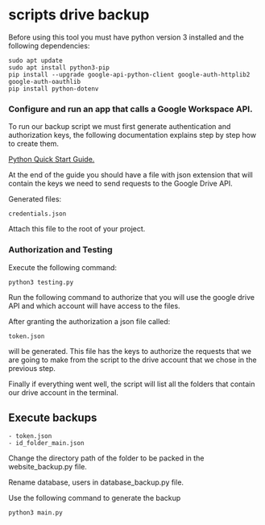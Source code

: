 # scripts drive backup

Before using this tool you must have python version 3 installed and the following dependencies:

```
sudo apt update
sudo apt install python3-pip
pip install --upgrade google-api-python-client google-auth-httplib2 google-auth-oauthlib
pip install python-dotenv
```

### Configure and run an app that calls a Google Workspace API.

To run our backup script we must first generate authentication and authorization keys, the following documentation explains step by step how to create them.

[Python Quick Start Guide.](https://developers.google.com/drive/api/quickstart/python?hl=es-419)

At the end of the guide you should have a file with json extension that will contain the keys we need to send requests to the Google Drive API.

Generated files:

```
credentials.json
```

Attach this file to the root of your project.

### Authorization and Testing

Execute the following command:

```
python3 testing.py
```

Run the following command to authorize that you will use the google drive API and which account will have access to the files.

After granting the authorization a json file called:

```
token.json
```

will be generated. This file has the keys to authorize the requests that we are going to make from the script to the drive account that we chose in the previous step.

Finally if everything went well, the script will list all the folders that contain our drive account in the terminal.

## Execute backups

```
- token.json
- id_folder_main.json
```

Change the directory path of the folder to be packed in the website_backup.py file.

Rename database, users in database_backup.py file.

Use the following command to generate the backup

```
python3 main.py
```
